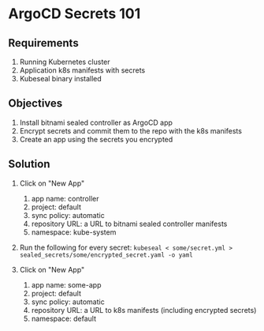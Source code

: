 # ArgoCD Secrets 101

## Requirements

1. Running Kubernetes cluster
2. Application k8s manifests with secrets
3. Kubeseal binary installed

## Objectives

1. Install bitnami sealed controller as ArgoCD app
2. Encrypt secrets and commit them to the repo with the k8s manifests
3. Create an app using the secrets you encrypted

## Solution

1. Click on "New App"
   1. app name: controller
   2. project: default
   3. sync policy: automatic
   4. repository URL: a URL to bitnami sealed controller manifests
   5. namespace: kube-system

2. Run the following for every secret: `kubeseal < some/secret.yml > sealed_secrets/some/encrypted_secret.yaml -o yaml`

3. Click on "New App"
   1. app name: some-app
   2. project: default
   3. sync policy: automatic
   4. repository URL: a URL to k8s manifests (including encrypted secrets)
   5. namespace: default
